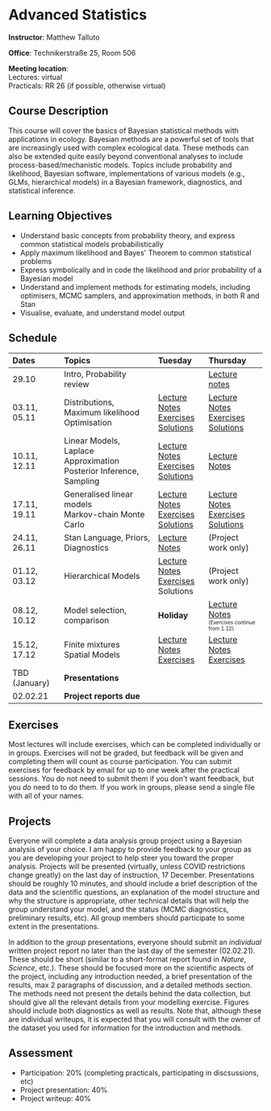 # Advanced Statistics
**Instructor**: Matthew Talluto

**Office**: Technikerstraße 25, Room 506

**Meeting location**:  
Lectures: virtual  
Practicals: RR 26 (if possible, otherwise virtual)


## Course Description

This course will cover the basics of Bayesian statistical methods with applications in ecology. Bayesian methods are a powerful set of tools that are increasingly used with complex ecological data. These methods can also be extended quite easily beyond conventional analyses to include process-based/mechanistic models. Topics include probability and likelihood, Bayesian software, implementations of various models (e.g., GLMs, hierarchical models) in a Bayesian framework, diagnostics, and statistical inference.

## Learning Objectives

* Understand basic concepts from probability theory, and express common statistical models probabilistically
* Apply maximum likelihood and Bayes' Theorem to common statistical problems
* Express symbolically and in code the likelihood and prior probability of a Bayesian model
* Understand and implement methods for estimating models, including optimisers, MCMC samplers, and approximation methods, in both R and Stan
* Visualise, evaluate, and understand model output


## Schedule

|Dates       |Topics                                                    |Tuesday    |Thursday |
| :---       |  :---                                                                 |   :---    |:---     |
|29.10       |Intro, Probability review                                              |           |[Lecture notes](1_probability)|
|03.11, 05.11|Distributions, Maximum likelihood<br/>Optimisation                     |[Lecture Notes](2_distributions)<br/>[Exercises](exercises/2_distributions_ex.html)<br/>[Solutions](exercises/2_distributions_soln.html)|[Lecture Notes](3_mle)<br/>[Exercises](exercises/3_mle_ex.html)<br/>[Solutions](exercises/3_mle_soln.html)|
|10.11, 12.11|Linear Models, Laplace Approximation<br/>Posterior Inference, Sampling |[Lecture Notes](4_lm_laplace)<br/> [Exercises](exercises/4_5_lm_exercises.html)<br/>[Solutions](exercises/4_5_lm_soln.html)|[Lecture Notes](5_posterior_inference)|
|17.11, 19.11|Generalised linear models<br/>Markov-chain Monte Carlo                 |[Lecture Notes](6_mcmc)<br/>[Exercises](exercises/6_mcmc_exercises.html)<br/>[Solutions](exercises/6_mcmc_soln.html)|[Lecture Notes](7_glm)<br/>[Exercises](exercises/7_glm_exercises.html)<br/>[Solutions](8_stan.html#(16))|
|24.11, 26.11|Stan Language, Priors, Diagnostics<br/>                                |[Lecture Notes](8_stan)    | (Project work only)|
|01.12, 03.12|Hierarchical Models			                                             |[Lecture Notes](9_hm)<br/>[Exercises](exercises/9_hm_exercises.html)<br/>Solutions|(Project work only)|
|08.12, 10.12|Model selection, comparison                                            |**Holiday**|[Lecture Notes](10_model_selection)<br/><div style="font-size:x-small;">(Exercises continue from 1.12)</div>  |
|15.12, 17.12|Finite mixtures<br/>Spatial Models                                     |[Lecture Notes](11_fm)<br/>[Exercises](exercises/11_fm_exercises.html)|[Lecture Notes](12_spatial)<br/>[Exercises](exercises/12_spatial_exercises.html) |
|TBD (January)|**Presentations**|
|02.02.21|**Project reports due**|


## Exercises
Most lectures will include exercises, which can be completed individually or in groups. Exercises will not be graded, but feedback will be given and completing them will count as course participation. You can submit exercises for feedback by email for up to one week after the practical sessions. You do not need to submit them if you don't want feedback, but you *do* need to to do them. If you work in groups, please send a single file with all of your names. 

## Projects
Everyone will complete a data analysis group project using a Bayesian analysis of your choice. I am happy to provide feedback to your group as you are developing your project to help steer you toward the proper analysis. Projects will be presented (virtually, unless COVID restrictions change greatly) on the last day of instruction, 17 December. Presentations should be roughly 10 minutes, and should include a brief description of the data and the scientific questions, an explanation of the model structure and why the structure is appropriate, other technical details that will help the group understand your model, and the status (MCMC diagnostics, preliminary results, etc). All group members should participate to some extent in the presentations.

In addition to the *group* presentations, everyone should submit an *individual* written project report no later than the last day of the semester (02.02.21). These should be short (similar to a short-format report found in *Nature*, *Science*, etc.). These should be focused more on the scientific aspects of the project, including any introduction needed, a brief presentation of the results, max 2 paragraphs of discussion, and a detailed methods section. The methods need not present the details behind the data collection, but should give all the relevant details from your modelling exercise. Figures should include both diagnostics as well as results. Note that, although these are individual writeups, it is expected that you will consult with the owner of the dataset you used for information for the introduction and methods.

## Assessment
* Participation: 20% (completing practicals, participating in discsussions, etc)
* Project presentation: 40%
* Project writeup: 40%



